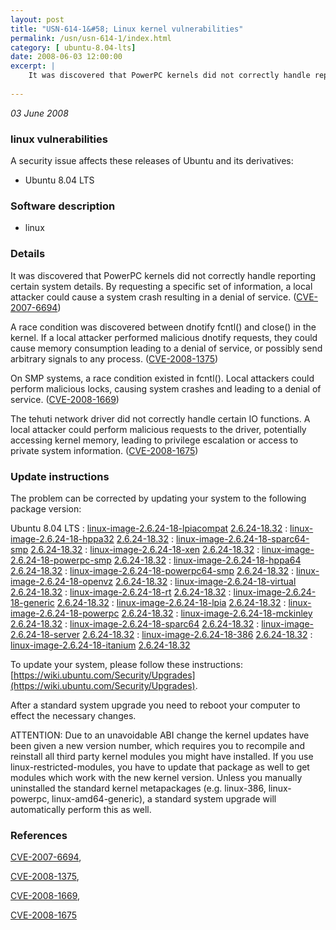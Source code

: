 ```yaml
---
layout: post
title: "USN-614-1&#58; Linux kernel vulnerabilities"
permalink: /usn/usn-614-1/index.html
category: [ ubuntu-8.04-lts]
date: 2008-06-03 12:00:00
excerpt: |
    It was discovered that PowerPC kernels did not correctly handle reporting certain system details.  By requesting a specific set of information, a local attacker could cause a system crash resulting in a denial of service. ([CVE-2007-6694](http://people.ubuntu.com/~ubuntu-security/cve/CVE-2007-6694))
    
--- 
```

 
 

*03 June 2008*

### linux vulnerabilities

A security issue affects these releases of Ubuntu and its derivatives:

* Ubuntu 8.04 LTS

### Software description

* linux 

### Details

It was discovered that PowerPC kernels did not correctly handle reporting certain system details. By requesting a specific set of information, a local attacker could cause a system crash resulting in a denial of service. ([CVE-2007-6694](http://people.ubuntu.com/~ubuntu-security/cve/CVE-2007-6694))

A race condition was discovered between dnotify fcntl() and close() in the kernel. If a local attacker performed malicious dnotify requests, they could cause memory consumption leading to a denial of service, or possibly send arbitrary signals to any process. ([CVE-2008-1375](http://people.ubuntu.com/~ubuntu-security/cve/CVE-2008-1375))

On SMP systems, a race condition existed in fcntl(). Local attackers could perform malicious locks, causing system crashes and leading to a denial of service. ([CVE-2008-1669](http://people.ubuntu.com/~ubuntu-security/cve/CVE-2008-1669))

The tehuti network driver did not correctly handle certain IO functions. A local attacker could perform malicious requests to the driver, potentially accessing kernel memory, leading to privilege escalation or access to private system information. ([CVE-2008-1675](http://people.ubuntu.com/~ubuntu-security/cve/CVE-2008-1675)) 

### Update instructions

The problem can be corrected by updating your system to the following package version:

Ubuntu 8.04 LTS
 : [linux-image-2.6.24-18-lpiacompat](https://launchpad.net/ubuntu/+source/linux) <span> [2.6.24-18.32](https://launchpad.net/ubuntu/+source/linux/2.6.24-18.32) </span> 
 : [linux-image-2.6.24-18-hppa32](https://launchpad.net/ubuntu/+source/linux) <span> [2.6.24-18.32](https://launchpad.net/ubuntu/+source/linux/2.6.24-18.32) </span> 
 : [linux-image-2.6.24-18-sparc64-smp](https://launchpad.net/ubuntu/+source/linux) <span> [2.6.24-18.32](https://launchpad.net/ubuntu/+source/linux/2.6.24-18.32) </span> 
 : [linux-image-2.6.24-18-xen](https://launchpad.net/ubuntu/+source/linux) <span> [2.6.24-18.32](https://launchpad.net/ubuntu/+source/linux/2.6.24-18.32) </span> 
 : [linux-image-2.6.24-18-powerpc-smp](https://launchpad.net/ubuntu/+source/linux) <span> [2.6.24-18.32](https://launchpad.net/ubuntu/+source/linux/2.6.24-18.32) </span> 
 : [linux-image-2.6.24-18-hppa64](https://launchpad.net/ubuntu/+source/linux) <span> [2.6.24-18.32](https://launchpad.net/ubuntu/+source/linux/2.6.24-18.32) </span> 
 : [linux-image-2.6.24-18-powerpc64-smp](https://launchpad.net/ubuntu/+source/linux) <span> [2.6.24-18.32](https://launchpad.net/ubuntu/+source/linux/2.6.24-18.32) </span> 
 : [linux-image-2.6.24-18-openvz](https://launchpad.net/ubuntu/+source/linux) <span> [2.6.24-18.32](https://launchpad.net/ubuntu/+source/linux/2.6.24-18.32) </span> 
 : [linux-image-2.6.24-18-virtual](https://launchpad.net/ubuntu/+source/linux) <span> [2.6.24-18.32](https://launchpad.net/ubuntu/+source/linux/2.6.24-18.32) </span> 
 : [linux-image-2.6.24-18-rt](https://launchpad.net/ubuntu/+source/linux) <span> [2.6.24-18.32](https://launchpad.net/ubuntu/+source/linux/2.6.24-18.32) </span> 
 : [linux-image-2.6.24-18-generic](https://launchpad.net/ubuntu/+source/linux) <span> [2.6.24-18.32](https://launchpad.net/ubuntu/+source/linux/2.6.24-18.32) </span> 
 : [linux-image-2.6.24-18-lpia](https://launchpad.net/ubuntu/+source/linux) <span> [2.6.24-18.32](https://launchpad.net/ubuntu/+source/linux/2.6.24-18.32) </span> 
 : [linux-image-2.6.24-18-powerpc](https://launchpad.net/ubuntu/+source/linux) <span> [2.6.24-18.32](https://launchpad.net/ubuntu/+source/linux/2.6.24-18.32) </span> 
 : [linux-image-2.6.24-18-mckinley](https://launchpad.net/ubuntu/+source/linux) <span> [2.6.24-18.32](https://launchpad.net/ubuntu/+source/linux/2.6.24-18.32) </span> 
 : [linux-image-2.6.24-18-sparc64](https://launchpad.net/ubuntu/+source/linux) <span> [2.6.24-18.32](https://launchpad.net/ubuntu/+source/linux/2.6.24-18.32) </span> 
 : [linux-image-2.6.24-18-server](https://launchpad.net/ubuntu/+source/linux) <span> [2.6.24-18.32](https://launchpad.net/ubuntu/+source/linux/2.6.24-18.32) </span> 
 : [linux-image-2.6.24-18-386](https://launchpad.net/ubuntu/+source/linux) <span> [2.6.24-18.32](https://launchpad.net/ubuntu/+source/linux/2.6.24-18.32) </span> 
 : [linux-image-2.6.24-18-itanium](https://launchpad.net/ubuntu/+source/linux) <span> [2.6.24-18.32](https://launchpad.net/ubuntu/+source/linux/2.6.24-18.32) </span> 

To update your system, please follow these instructions: [https://wiki.ubuntu.com/Security/Upgrades](https://wiki.ubuntu.com/Security/Upgrades).

After a standard system upgrade you need to reboot your computer to effect the necessary changes.

ATTENTION: Due to an unavoidable ABI change the kernel updates have been given a new version number, which requires you to recompile and reinstall all third party kernel modules you might have installed. If you use linux-restricted-modules, you have to update that package as well to get modules which work with the new kernel version. Unless you manually uninstalled the standard kernel metapackages (e.g. linux-386, linux-powerpc, linux-amd64-generic), a standard system upgrade will automatically perform this as well. 

### References

 
 [CVE-2007-6694](http://people.ubuntu.com/~ubuntu-security/cve/CVE-2007-6694), 

 [CVE-2008-1375](http://people.ubuntu.com/~ubuntu-security/cve/CVE-2008-1375), 

 [CVE-2008-1669](http://people.ubuntu.com/~ubuntu-security/cve/CVE-2008-1669), 

 [CVE-2008-1675](http://people.ubuntu.com/~ubuntu-security/cve/CVE-2008-1675)
 


